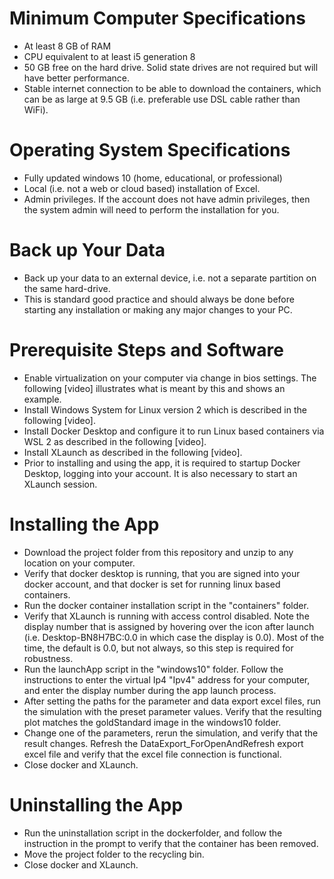# Minimum Computer Specifications
- At least 8 GB of RAM
- CPU equivalent to at least i5 generation 8
- 50 GB free on the hard drive. Solid state drives are not required but will have better performance.
- Stable internet connection to be able to download the containers, which can be as large at 9.5 GB (i.e. preferable use DSL cable rather than WiFi).

# Operating System Specifications
- Fully updated windows 10 (home, educational, or professional)
- Local (i.e. not a web or cloud based) installation of Excel.
- Admin privileges. If the account does not have admin privileges, then the system admin will need to perform the installation for you.

# Back up Your Data
- Back up your data to an external device, i.e. not a separate partition on the same hard-drive.
- This is standard good practice and should always be done before starting any installation or making any major changes to your PC.

# Prerequisite Steps and Software
- Enable virtualization on your computer via change in bios settings. The following [video] illustrates what is meant by this and shows an example.
- Install Windows System for Linux version 2 which is described in the following [video].
- Install Docker Desktop and configure it to run Linux based containers via WSL 2 as described in the following [video].
- Install XLaunch as described in the following [video].
- Prior to installing and using the app, it is required to startup Docker Desktop, logging into your account. It is also necessary to start an XLaunch session.

# Installing the App
- Download the project folder from this repository and unzip to any location on your computer.
- Verify that docker desktop is running, that you are signed into your docker account, and that docker is set for running linux based containers.
- Run the docker container installation script in the "containers" folder.
- Verify that XLaunch is running with access control disabled. Note the display number that is assigned by hovering over the icon after launch (i.e. Desktop-BN8H7BC:0.0 in which case the display is 0.0). Most of the time, the default is 0.0, but not always, so this step is required for robustness.
- Run the launchApp script in the "windows10" folder. Follow the instructions to enter the virtual Ip4 "Ipv4" address for your computer, and enter the display number during the app launch process.
- After setting the paths for the parameter and data export excel files, run the simulation with the preset parameter values. Verify that the resulting plot matches the goldStandard image in the windows10 folder.
- Change one of the parameters, rerun the simulation, and verify that the result changes. Refresh the DataExport_ForOpenAndRefresh export excel file and verify that the excel file connection is functional.
- Close docker and XLaunch.

# Uninstalling the App
- Run the uninstallation script in the dockerfolder, and follow the instruction in the prompt to verify that the container has been removed.
- Move the project folder to the recycling bin.
- Close docker and XLaunch.










